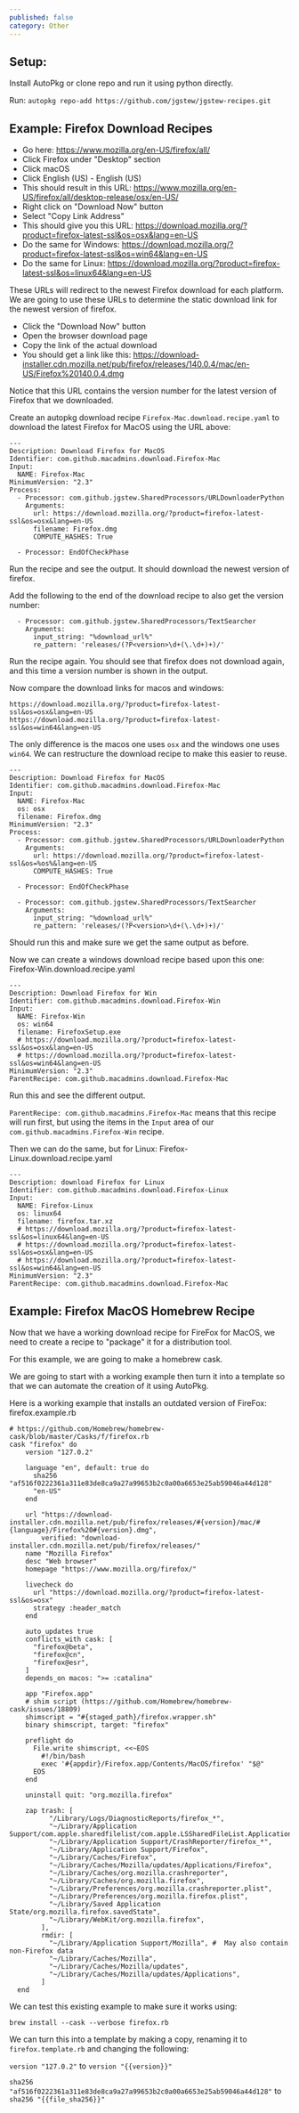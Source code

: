 ```yaml
---
published: false
category: Other
---
```


## Setup:

Install AutoPkg or clone repo and run it using python directly.

Run: `autopkg repo-add https://github.com/jgstew/jgstew-recipes.git`

## Example: Firefox Download Recipes

- Go here: https://www.mozilla.org/en-US/firefox/all/
- Click Firefox under "Desktop" section
- Click macOS
- Click English (US) - English (US)
- This should result in this URL: https://www.mozilla.org/en-US/firefox/all/desktop-release/osx/en-US/
- Right click on "Download Now" button
- Select "Copy Link Address"
- This should give you this URL: https://download.mozilla.org/?product=firefox-latest-ssl&os=osx&lang=en-US
- Do the same for Windows: https://download.mozilla.org/?product=firefox-latest-ssl&os=win64&lang=en-US
- Do the same for Linux: https://download.mozilla.org/?product=firefox-latest-ssl&os=linux64&lang=en-US

These URLs will redirect to the newest Firefox download for each platform. We are going to use these URLs to determine the static download link for the newest version of firefox.

- Click the "Download Now" button
- Open the browser download page
- Copy the link of the actual download
- You should get a link like this: https://download-installer.cdn.mozilla.net/pub/firefox/releases/140.0.4/mac/en-US/Firefox%20140.0.4.dmg

Notice that this URL contains the version number for the latest version of Firefox that we downloaded.

Create an autopkg download recipe `Firefox-Mac.download.recipe.yaml` to download the latest Firefox for MacOS using the URL above:

```
---
Description: Download Firefox for MacOS
Identifier: com.github.macadmins.download.Firefox-Mac
Input:
  NAME: Firefox-Mac
MinimumVersion: "2.3"
Process:
  - Processor: com.github.jgstew.SharedProcessors/URLDownloaderPython
    Arguments:
      url: https://download.mozilla.org/?product=firefox-latest-ssl&os=osx&lang=en-US
      filename: Firefox.dmg
      COMPUTE_HASHES: True

  - Processor: EndOfCheckPhase
```

Run the recipe and see the output. It should download the newest version of firefox.

Add the following to the end of the download recipe to also get the version number:

```
  - Processor: com.github.jgstew.SharedProcessors/TextSearcher
    Arguments:
      input_string: "%download_url%"
      re_pattern: 'releases/(?P<version>\d+(\.\d+)+)/'
```

Run the recipe again. You should see that firefox does not download again, and this time a version number is shown in the output.

Now compare the download links for macos and windows:

```
https://download.mozilla.org/?product=firefox-latest-ssl&os=osx&lang=en-US
https://download.mozilla.org/?product=firefox-latest-ssl&os=win64&lang=en-US
```

The only difference is the macos one uses `osx` and the windows one uses `win64`. We can restructure the download recipe to make this easier to reuse.

```
---
Description: Download Firefox for MacOS
Identifier: com.github.macadmins.download.Firefox-Mac
Input:
  NAME: Firefox-Mac
  os: osx
  filename: Firefox.dmg
MinimumVersion: "2.3"
Process:
  - Processor: com.github.jgstew.SharedProcessors/URLDownloaderPython
    Arguments:
      url: https://download.mozilla.org/?product=firefox-latest-ssl&os=%os%&lang=en-US
      COMPUTE_HASHES: True

  - Processor: EndOfCheckPhase

  - Processor: com.github.jgstew.SharedProcessors/TextSearcher
    Arguments:
      input_string: "%download_url%"
      re_pattern: 'releases/(?P<version>\d+(\.\d+)+)/'
```

Should run this and make sure we get the same output as before.

Now we can create a windows download recipe based upon this one: Firefox-Win.download.recipe.yaml

```
---
Description: Download Firefox for Win
Identifier: com.github.macadmins.download.Firefox-Win
Input:
  NAME: Firefox-Win
  os: win64
  filename: FirefoxSetup.exe
  # https://download.mozilla.org/?product=firefox-latest-ssl&os=osx&lang=en-US
  # https://download.mozilla.org/?product=firefox-latest-ssl&os=win64&lang=en-US
MinimumVersion: "2.3"
ParentRecipe: com.github.macadmins.download.Firefox-Mac
```

Run this and see the different output.

`ParentRecipe: com.github.macadmins.Firefox-Mac` means that this recipe will run first, but using the items in the `Input` area of our `com.github.macadmins.Firefox-Win` recipe.

Then we can do the same, but for Linux: Firefox-Linux.download.recipe.yaml

```
---
Description: download Firefox for Linux
Identifier: com.github.macadmins.download.Firefox-Linux
Input:
  NAME: Firefox-Linux
  os: linux64
  filename: firefox.tar.xz
  # https://download.mozilla.org/?product=firefox-latest-ssl&os=linux64&lang=en-US
  # https://download.mozilla.org/?product=firefox-latest-ssl&os=osx&lang=en-US
  # https://download.mozilla.org/?product=firefox-latest-ssl&os=win64&lang=en-US
MinimumVersion: "2.3"
ParentRecipe: com.github.macadmins.download.Firefox-Mac
```


## Example: Firefox MacOS Homebrew Recipe

Now that we have a working download recipe for FireFox for MacOS, we need to create a recipe to "package" it for a distribution tool.

For this example, we are going to make a homebrew cask.

We are going to start with a working example then turn it into a template so that we can automate the creation of it using AutoPkg.

Here is a working example that installs an outdated version of FireFox: firefox.example.rb

```
# https://github.com/Homebrew/homebrew-cask/blob/master/Casks/f/firefox.rb
cask "firefox" do
    version "127.0.2"

    language "en", default: true do
      sha256 "af516f0222361a311e83de8ca9a27a99653b2c0a00a6653e25ab59046a44d128"
      "en-US"
    end

    url "https://download-installer.cdn.mozilla.net/pub/firefox/releases/#{version}/mac/#{language}/Firefox%20#{version}.dmg",
        verified: "download-installer.cdn.mozilla.net/pub/firefox/releases/"
    name "Mozilla Firefox"
    desc "Web browser"
    homepage "https://www.mozilla.org/firefox/"

    livecheck do
      url "https://download.mozilla.org/?product=firefox-latest-ssl&os=osx"
      strategy :header_match
    end

    auto_updates true
    conflicts_with cask: [
      "firefox@beta",
      "firefox@cn",
      "firefox@esr",
    ]
    depends_on macos: ">= :catalina"

    app "Firefox.app"
    # shim script (https://github.com/Homebrew/homebrew-cask/issues/18809)
    shimscript = "#{staged_path}/firefox.wrapper.sh"
    binary shimscript, target: "firefox"

    preflight do
      File.write shimscript, <<~EOS
        #!/bin/bash
        exec '#{appdir}/Firefox.app/Contents/MacOS/firefox' "$@"
      EOS
    end

    uninstall quit: "org.mozilla.firefox"

    zap trash: [
          "/Library/Logs/DiagnosticReports/firefox_*",
          "~/Library/Application Support/com.apple.sharedfilelist/com.apple.LSSharedFileList.ApplicationRecentDocuments/org.mozilla.firefox.sfl*",
          "~/Library/Application Support/CrashReporter/firefox_*",
          "~/Library/Application Support/Firefox",
          "~/Library/Caches/Firefox",
          "~/Library/Caches/Mozilla/updates/Applications/Firefox",
          "~/Library/Caches/org.mozilla.crashreporter",
          "~/Library/Caches/org.mozilla.firefox",
          "~/Library/Preferences/org.mozilla.crashreporter.plist",
          "~/Library/Preferences/org.mozilla.firefox.plist",
          "~/Library/Saved Application State/org.mozilla.firefox.savedState",
          "~/Library/WebKit/org.mozilla.firefox",
        ],
        rmdir: [
          "~/Library/Application Support/Mozilla", #  May also contain non-Firefox data
          "~/Library/Caches/Mozilla",
          "~/Library/Caches/Mozilla/updates",
          "~/Library/Caches/Mozilla/updates/Applications",
        ]
  end
```

We can test this existing example to make sure it works using:

`brew install --cask --verbose firefox.rb`

We can turn this into a template by making a copy, renaming it to `firefox.template.rb` and changing the following:

`version "127.0.2"` to `version "{{version}}"`

`sha256 "af516f0222361a311e83de8ca9a27a99653b2c0a00a6653e25ab59046a44d128"` to `sha256 "{{file_sha256}}"`
